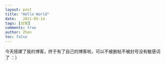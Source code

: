 ```yaml
---
layout: post
title: "Hello World"
date:   2021-05-14
tags: [日常]
comments: true
author: Zhen
toc: false
---
```

今天搭建了我的博客，终于有了自己的博客啦，可以不被删帖不被封号没有敏感词了 ：）
<!--stackedit_data:
eyJoaXN0b3J5IjpbMTkxMzg5NzUyMywxMTI1NzI2MjRdfQ==
-->